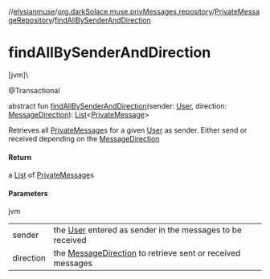 //[elysianmuse](../../../index.md)/[org.darkSolace.muse.privMessages.repository](../index.md)/[PrivateMessageRepository](index.md)/[findAllBySenderAndDirection](find-all-by-sender-and-direction.md)

# findAllBySenderAndDirection

[jvm]\

@Transactional

abstract fun [findAllBySenderAndDirection](find-all-by-sender-and-direction.md)(sender: [User](../../org.darkSolace.muse.user.model/-user/index.md), direction: [MessageDirection](../../org.darkSolace.muse.privMessages.model/-message-direction/index.md)): [List](https://kotlinlang.org/api/latest/jvm/stdlib/kotlin.collections/-list/index.html)&lt;[PrivateMessage](../../org.darkSolace.muse.privMessages.model/-private-message/index.md)&gt;

Retrieves all [PrivateMessage](../../org.darkSolace.muse.privMessages.model/-private-message/index.md)s for a given [User](../../org.darkSolace.muse.user.model/-user/index.md) as sender. Either send or received depending on the [MessageDirection](../../org.darkSolace.muse.privMessages.model/-message-direction/index.md)

#### Return

a [List](https://kotlinlang.org/api/latest/jvm/stdlib/kotlin.collections/-list/index.html) of [PrivateMessage](../../org.darkSolace.muse.privMessages.model/-private-message/index.md)s

#### Parameters

jvm

| | |
|---|---|
| sender | the [User](../../org.darkSolace.muse.user.model/-user/index.md) entered as sender in the messages to be received |
| direction | the [MessageDirection](../../org.darkSolace.muse.privMessages.model/-message-direction/index.md) to retrieve sent or received messages |
